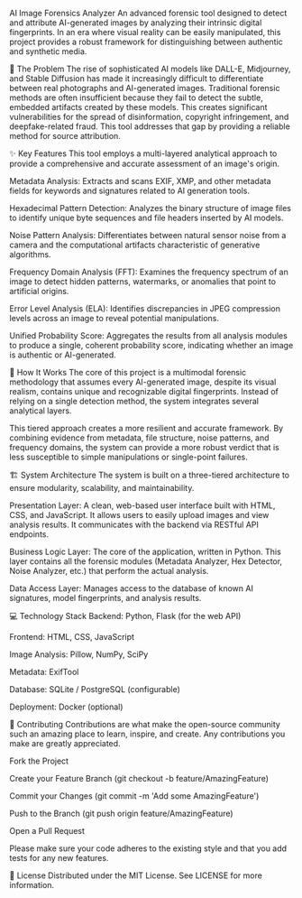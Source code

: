 AI Image Forensics Analyzer
An advanced forensic tool designed to detect and attribute AI-generated images by analyzing their intrinsic digital fingerprints. In an era where visual reality can be easily manipulated, this project provides a robust framework for distinguishing between authentic and synthetic media.



🎯 The Problem
The rise of sophisticated AI models like DALL-E, Midjourney, and Stable Diffusion has made it increasingly difficult to differentiate between real photographs and AI-generated images. Traditional forensic methods are often insufficient because they fail to detect the subtle, embedded artifacts created by these models. This creates significant vulnerabilities for the spread of disinformation, copyright infringement, and deepfake-related fraud. This tool addresses that gap by providing a reliable method for source attribution.

✨ Key Features
This tool employs a multi-layered analytical approach to provide a comprehensive and accurate assessment of an image's origin.

Metadata Analysis: Extracts and scans EXIF, XMP, and other metadata fields for keywords and signatures related to AI generation tools.

Hexadecimal Pattern Detection: Analyzes the binary structure of image files to identify unique byte sequences and file headers inserted by AI models.

Noise Pattern Analysis: Differentiates between natural sensor noise from a camera and the computational artifacts characteristic of generative algorithms.

Frequency Domain Analysis (FFT): Examines the frequency spectrum of an image to detect hidden patterns, watermarks, or anomalies that point to artificial origins.

Error Level Analysis (ELA): Identifies discrepancies in JPEG compression levels across an image to reveal potential manipulations.

Unified Probability Score: Aggregates the results from all analysis modules to produce a single, coherent probability score, indicating whether an image is authentic or AI-generated.

🔬 How It Works
The core of this project is a multimodal forensic methodology that assumes every AI-generated image, despite its visual realism, contains unique and recognizable digital fingerprints. Instead of relying on a single detection method, the system integrates several analytical layers.

This tiered approach creates a more resilient and accurate framework. By combining evidence from metadata, file structure, noise patterns, and frequency domains, the system can provide a more robust verdict that is less susceptible to simple manipulations or single-point failures.

🏗️ System Architecture
The system is built on a three-tiered architecture to ensure modularity, scalability, and maintainability.

Presentation Layer: A clean, web-based user interface built with HTML, CSS, and JavaScript. It allows users to easily upload images and view analysis results. It communicates with the backend via RESTful API endpoints.

Business Logic Layer: The core of the application, written in Python. This layer contains all the forensic modules (Metadata Analyzer, Hex Detector, Noise Analyzer, etc.) that perform the actual analysis.

Data Access Layer: Manages access to the database of known AI signatures, model fingerprints, and analysis results.

💻 Technology Stack
Backend: Python, Flask (for the web API)

Frontend: HTML, CSS, JavaScript

Image Analysis: Pillow, NumPy, SciPy

Metadata: ExifTool

Database: SQLite / PostgreSQL (configurable)

Deployment: Docker (optional)

🤝 Contributing
Contributions are what make the open-source community such an amazing place to learn, inspire, and create. Any contributions you make are greatly appreciated.

Fork the Project

Create your Feature Branch (git checkout -b feature/AmazingFeature)

Commit your Changes (git commit -m 'Add some AmazingFeature')

Push to the Branch (git push origin feature/AmazingFeature)

Open a Pull Request

Please make sure your code adheres to the existing style and that you add tests for any new features.

📄 License
Distributed under the MIT License. See LICENSE for more information.
